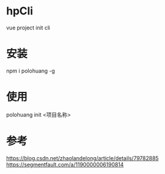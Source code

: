 # hpCli
vue project init cli 

# 安装
npm i polohuang -g

# 使用

polohuang init <项目名称>

# 参考
https://blog.csdn.net/zhaolandelong/article/details/79782885
https://segmentfault.com/a/1190000006190814
